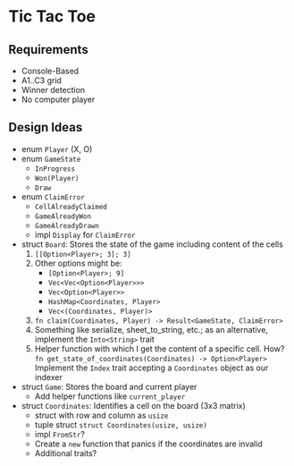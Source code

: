 # Tic Tac Toe

## Requirements

* Console-Based
* A1..C3 grid
* Winner detection
* No computer player

## Design Ideas

* enum `Player` (X, O)
* enum `GameState`
  * `InProgress`
  * `Won(Player)`
  * `Draw`
* enum `ClaimError`
  * `CellAlreadyClaimed`
  * `GameAlreadyWon`
  * `GameAlreadyDrawn`
  * impl `Display` for `ClaimError`
* struct `Board`: Stores the state of the game including content of the cells
  1. `[[Option<Player>; 3]; 3]`
  2. Other options might be:
     * `[Option<Player>; 9]`
     * `Vec<Vec<Option<Player>>>`
     * `Vec<Option<Player>>`
     * `HashMap<Coordinates, Player>`
     * `Vec<(Coordinates, Player)>`
  3. `fn claim(Coordinates, Player) -> Result<GameState, ClaimError>`
  4. Something like serialize, sheet_to_string, etc.; as an alternative, implement the `Into<String>` trait
  5. Helper function with which I get the content of a specific cell. How?
     `fn get_state_of_coordinates(Coordinates) -> Option<Player>`
     Implement the `Index` trait accepting a `Coordinates` object as our indexer
* struct `Game`: Stores the board and current player
  * Add helper functions like `current_player`
* struct `Coordinates`: Identifies a cell on the board (3x3 matrix)
  * struct with row and column as `usize`
  * tuple struct `struct Coordinates(usize, usize)`
  * impl `FromStr`?
  * Create a `new` function that panics if the coordinates are invalid
  * Additional traits?

